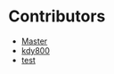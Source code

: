 
# Contributors
- [Master](https://github.com/hanssak)
- [kdy800](https://github.com/kdy800)
- [test](https://github.com/test)
